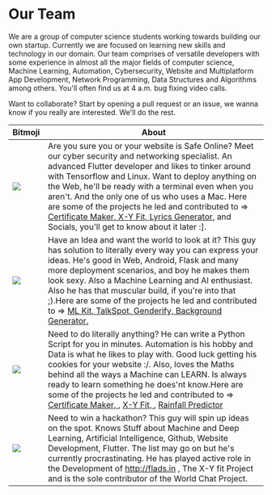 # Our Team

We are a group of computer science students working towards building our own startup. Currently we are focused on learning new skills and technology in our domain. Our team comprises of versatile developers with some experience in almost all the major fields of computer science, Machine Learning, Automation, Cybersecurity, Website and Multiplatform App Development, Network Programming, Data Structures and Algorithms among others. You'll often find us at 4 a.m. bug fixing video calls.






Want to collaborate? Start by opening a pull request or an issue, we wanna know if you really are interested. We'll do the rest. 
                    
Bitmoji | About
------------- | -------------
<a href="https://github.com/ItsTimeToGetOut"><img src="https://franciscanlads.github.io/shubhendu.jpeg" > </a> | Are you sure you or your website is Safe Online? Meet our cyber security and networking specialist. An advanced Flutter developer and likes to tinker around with Tensorflow and Linux. Want to deploy anything on the Web, he'll be ready with a terminal even when you aren't. And the only one of us who uses a Mac. Here are some of the projects he led and contributed to => <a href="https://github.com/ItsTimeToGetOut/certificate_maker">Certificate Maker, </a><a href="https://github.com/FranciscanLads/X-Y-fit">X-Y Fit, </a><a href="https://github.com/FranciscanLads/lyrics_generator">Lyrics Generator,</a> and Socials, you'll get to know about it later :].
<a href="https://github.com/mayanktolani19"><img src="https://franciscanlads.github.io/mayank.png" > </a>  | Have an Idea and want the world to look at it? This guy has solution to literally every way you can express your ideas. He's good in Web, Android, Flask and many more deployment scenarios, and boy he makes them look sexy. Also a Machine Learning and AI enthusiast. Also he has that muscular build, if you're into that ;).Here are some of the projects he led and contributed to => <a href="https://github.com/mayanktolani19/flutter_mlkit">ML Kit, </a><a href="https://github.com/mayanktolani19/TalkSpot">TalkSpot, </a><a href="https://github.com/mayanktolani19/Genderify">Genderify, </a><a href="https://github.com/mayanktolani19/Background-Generator">Background Generator. </a>
<a href="https://github.com/Ankur-Srivastava-1"><img src="https://franciscanlads.github.io/aryaman.jpeg"></a>| Need to do literally anything? He can write a Python Script for you in minutes. Automation is his hobby and Data is what he likes to play with. Good luck getting his cookies for your website :/. Also, loves the Maths behind all the ways a Machine can LEARN. Is always ready to learn something he does'nt know.Here are some of the projects he led and contributed to => <a href="https://github.com/ItsTimeToGetOut/certificate_maker">Certificate Maker, </a>, <a href="https://github.com/FranciscanLads/X-Y-fit">X-Y Fit, </a> , <a href="http://rain.flads.in/">Rainfall Predictor</a>
<a href="https://github.com/aryapande"><img src="https://franciscanlads.github.io/ankur.jpg"></a>| Need to win a hackathon? This guy will spin up ideas on the spot. Knows Stuff about Machine and Deep Learning, Artificial Intelligence, Github, Website Development, Flutter. The list may go on but he's currently procrastinating. He has played active role in the Development of http://flads.in , The X-Y fit Project and is the sole contributor of the World Chat Project.
